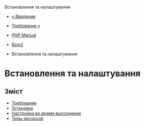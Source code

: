 Встановлення та налаштування

-   [« Введение](intro.bzip2.html)
    
-   [Требования »](bzip2.requirements.html)
    
-   [PHP Manual](index.html)
    
-   [Bzip2](book.bzip2.html)
    
-   Встановлення та налаштування
    

# Встановлення та налаштування

## Зміст

-   [Требования](bzip2.requirements.html)
-   [Установка](bzip2.installation.html)
-   [Настройка во время выполнения](bzip2.configuration.html)
-   [Типы ресурсов](bzip2.resources.html)